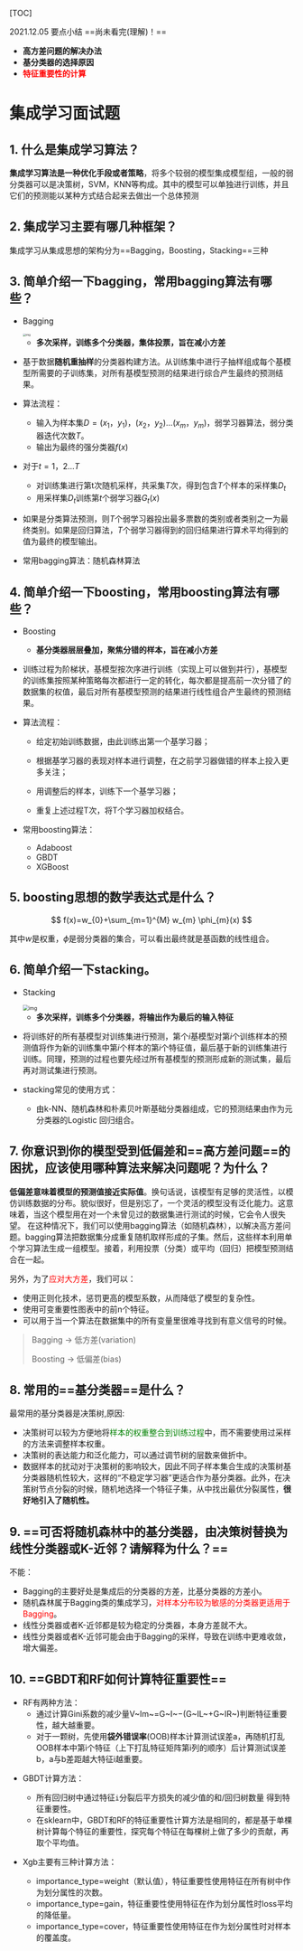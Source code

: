 [TOC]

2021.12.05 要点小结 ==尚未看完(理解)！==

- **高方差问题的解决办法**
- **基分类器的选择原因**
- <font color='red'>**特征重要性的计算**</font>



# 集成学习面试题

## 1. 什么是集成学习算法？

**集成学习算法是一种优化手段或者策略**，将多个较弱的模型集成模型组，一般的弱分类器可以是决策树，SVM，KNN等构成。其中的模型可以单独进行训练，并且它们的预测能以某种方式结合起来去做出一个总体预测



## 2. 集成学习主要有哪几种框架？

集成学习从集成思想的架构分为==Bagging，Boosting，Stacking==三种



## 3. 简单介绍一下bagging，常用bagging算法有哪些？

* Bagging

  <img src="https://pic2.zhimg.com/80/v2-bdccbe3d31dae6b28317dea6df61bd1d_1440w.jpg" alt="img" style="zoom: 33%;" />

  * **多次采样，训练多个分类器，集体投票，旨在减小方差**

* 基于数据**随机重抽样**的分类器构建方法。从训练集中进行子抽样组成每个基模型所需要的子训练集，对所有基模型预测的结果进行综合产生最终的预测结果。

* 算法流程：
  * 输入为样本集$D={(x_1，y_1)，(x_2，y_2) \dots (x_m，y_m)}$，弱学习器算法，弱分类器迭代次数$T$。
  * 输出为最终的强分类器$f(x)$

* 对于$t=1，2 \dots T$
  * 对训练集进行第t次随机采样，共采集$T$次，得到包含$T$个样本的采样集$D_t$
  * 用采样集$D_t$训练第$t$个弱学习器$G_t(x)$

* 如果是分类算法预测，则$T$个弱学习器投出最多票数的类别或者类别之一为最终类别。如果是回归算法，$T$个弱学习器得到的回归结果进行算术平均得到的值为最终的模型输出。

* 常用bagging算法：随机森林算法



## 4. 简单介绍一下boosting，常用boosting算法有哪些？

* Boosting
  * **基分类器层层叠加，聚焦分错的样本，旨在减小方差**
  
* 训练过程为阶梯状，基模型按次序进行训练（实现上可以做到并行），基模型的训练集按照某种策略每次都进行一定的转化，每次都是提高前一次分错了的数据集的权值，最后对所有基模型预测的结果进行线性组合产生最终的预测结果。
  
* 算法流程：

  * 给定初始训练数据，由此训练出第一个基学习器；

  * 根据基学习器的表现对样本进行调整，在之前学习器做错的样本上投入更多关注；
  * 用调整后的样本，训练下一个基学习器；
  * 重复上述过程T次，将T个学习器加权结合。

* 常用boosting算法：
  * Adaboost
  * GBDT
  * XGBoost
  
  

## 5. boosting思想的数学表达式是什么？

$$
f(x)=w_{0}+\sum_{m=1}^{M} w_{m} \phi_{m}(x)
$$

其中$w$是权重，$\phi$是弱分类器的集合，可以看出最终就是基函数的线性组合。



## 6. 简单介绍一下stacking。

* Stacking

  <img src="https://pic3.zhimg.com/80/v2-a8d2aa6fc1f093422a99e252571ee636_1440w.jpg" alt="img" style="zoom:63%;" />

  * **多次采样，训练多个分类器，将输出作为最后的输入特征**

* 将训练好的所有基模型对训练集进行预测，第个$i$基模型对第$i$个训练样本的预测值将作为新的训练集中第$i$个样本的第$i$个特征值，最后基于新的训练集进行训练。同理，预测的过程也要先经过所有基模型的预测形成新的测试集，最后再对测试集进行预测。

* stacking常见的使用方式：
  * 由k-NN、随机森林和朴素贝叶斯基础分类器组成，它的预测结果由作为元分类器的Logistic 回归组合。



## 7. 你意识到你的模型受到低偏差和==高方差问题==的困扰，应该使用哪种算法来解决问题呢？为什么？

**低偏差意味着模型的预测值接近实际值**。换句话说，该模型有足够的灵活性，以模仿训练数据的分布。貌似很好，但是别忘了，一个灵活的模型没有泛化能力。这意味着，当这个模型用在对一个未曾见过的数据集进行测试的时候，它会令人很失望。
在这种情况下，我们可以使用bagging算法（如随机森林），以解决高方差问题。bagging算法把数据集分成重复随机取样形成的子集。然后，这些样本利用单个学习算法生成一组模型。接着，利用投票（分类）或平均（回归）把模型预测结合在一起。

另外，为了<font color='red'>应对大方差</font>，我们可以：

* 使用正则化技术，惩罚更高的模型系数，从而降低了模型的复杂性。
* 使用可变重要性图表中的前n个特征。
* 可以用于当一个算法在数据集中的所有变量里很难寻找到有意义信号的时候。

> Bagging   -> 低方差(variation)
>
> Boosting  -> 低偏差(bias)

## 8. 常用的==基分类器==是什么？

最常用的基分类器是决策树,原因:

* 决策树可以较为方便地将<font color='green'>样本的权重整合到训练过程</font>中，而不需要使用过采样的方法来调整样本权重。
* 决策树的表达能力和泛化能力，可以通过调节树的层数来做折中。
* 数据样本的扰动对于决策树的影响较大，因此不同子样本集合生成的决策树基分类器随机性较大，这样的“不稳定学习器”更适合作为基分类器。此外，在决策树节点分裂的时候，随机地选择一个特征子集，从中找出最优分裂属性，**很好地引入了随机性。**



## 9. ==可否将随机森林中的基分类器，由决策树替换为线性分类器或K-近邻？请解释为什么？==
不能：

* Bagging的主要好处是集成后的分类器的方差，比基分类器的方差小。
* 随机森林属于Bagging类的集成学习，<font color='red'>对样本分布较为敏感的分类器更适用于Bagging</font>。
* 线性分类器或者K-近邻都是较为稳定的分类器，本身方差就不大。
* 线性分类器或者K-近邻可能会由于Bagging的采样，导致在训练中更难收敛，增大偏差。



## 10. ==GBDT和RF如何计算特征重要性==

* RF有两种方法：
  - 通过计算Gini系数的减少量V~Im~=G~I~−(G~IL~+G~IR~)判断特征重要性，越大越重要。
  - 对于一颗树，先使用**袋外错误率**(OOB)样本计算测试误差a，再随机打乱OOB样本中第i个特征（上下打乱特征矩阵第i列的顺序）后计算测试误差b，a与b差距越大特征i越重要。

- GBDT计算方法：
  - 所有回归树中通过特征`i`分裂后平方损失的减少值的和/回归树数量 得到特征重要性。 
  - 在sklearn中，GBDT和RF的特征重要性计算方法是相同的，都是基于单棵树计算每个特征的重要性，探究每个特征在每棵树上做了多少的贡献，再取个平均值。
  
- Xgb主要有三种计算方法：
  - importance_type=weight（默认值），特征重要性使用特征在所有树中作为划分属性的次数。
  - importance_type=gain，特征重要性使用特征在作为划分属性时loss平均的降低量。
  - importance_type=cover，特征重要性使用特征在作为划分属性时对样本的覆盖度。